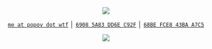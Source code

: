<p align="center">
   <a href="https://popov.wtf/">
   <img src="https://popov.wtf/assets/gh-avatar.svg?v=1" />
   </a>
</p>

<p align="center">
   <a href="mailto:me@popov.wtf"><code>me at popov dot wtf</code></a> │ <a href="https://keybase.io/tolkonepiu/pgp_keys.asc?fingerprint=043a45e06c414c3ec9df498269085a83dd6ec92f"><code>6908 5A83 DD6E C92F</code></a> │ <a href="https://keybase.io/tolkonepiu/pgp_keys.asc?fingerprint=bf3f37b4f7b6f0fd01046b0c68befce843baa7c5"><code>68BE FCE8 43BA A7C5</code></a>
</p>

<p align="center">
<img src="https://streak-stats.demolab.com?user=tolkonepiu&theme=transparent&hide_border=true&date_format=j%20M%5B%20Y%5D"/>
</p>

